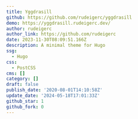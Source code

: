 ```yaml
---
title: Yggdrasill
github: https://github.com/rudeigerc/yggdrasill
demo: https://yggdrasill.rudeigerc.dev/
author: rudeigerc
author_link: https://github.com/rudeigerc
date: 2023-11-30T08:09:51.166Z
description: A minimal theme for Hugo
ssg:
  - Hugo
css:
  - PostCSS
cms: []
category: []
draft: false
publish_date: '2020-08-01T14:10:58Z'
update_date: '2024-05-18T17:01:33Z'
github_star: 1
github_fork: 0
---
```


